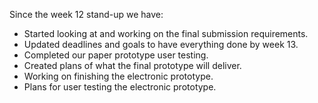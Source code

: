 Since the week 12 stand-up we have: 

- Started looking at and working on the final submission requirements.
- Updated deadlines and goals to have everything done by week 13. 
- Completed our paper prototype user testing.
- Created plans of what the final prototype will deliver. 
- Working on finishing the electronic prototype.
- Plans for user testing the electronic prototype.
